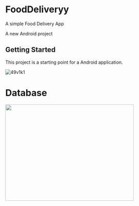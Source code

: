 # FoodDeliveryy

A simple Food Delivery App

A new Android project

## Getting Started

This project is a starting point for a Android application.</br>

![49v1k1](https://user-images.githubusercontent.com/66123919/88881013-e4ba0d80-d24b-11ea-8091-8497da04d16f.gif)



# Database 
<img src="https://cdn-media-1.freecodecamp.org/images/0*CPTNvq87xG-sUGdx.png" height="300" width="400">


